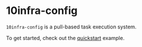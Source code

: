 # 10infra-config

`10infra-config` is a pull-based task execution system.

To get started, check out the [quickstart](./core-docs/quickstart.md) example.
